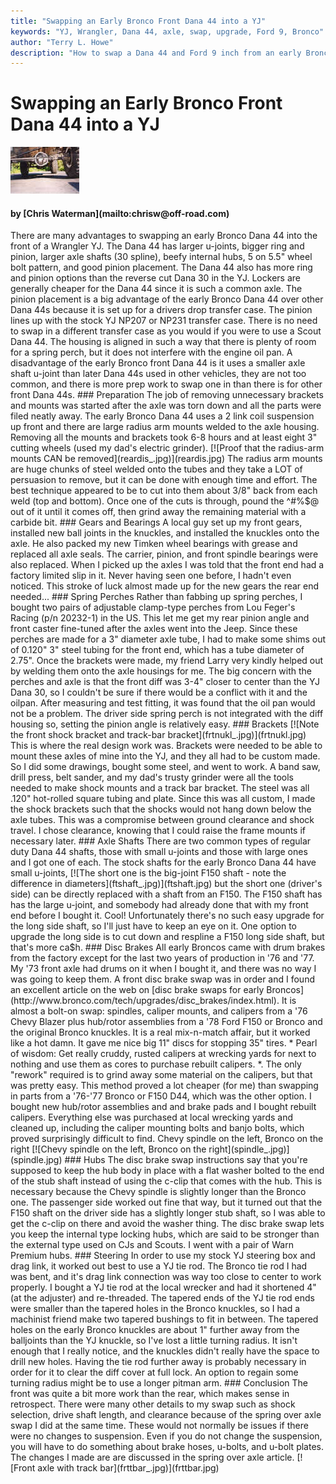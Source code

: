 ```yaml
---
title: "Swapping an Early Bronco Front Dana 44 into a YJ"
keywords: "YJ, Wrangler, Dana 44, axle, swap, upgrade, Ford 9, Bronco"
author: "Terry L. Howe"
description: "How to swap a Dana 44 and Ford 9 inch from an early Bronco into a Jeep Wrangler YJ."
---
```


# Swapping an Early Bronco Front Dana 44 into a YJ
[![Early Bronco Dana 44 in YJ](nodngl_.jpg)](nodngl.jpg)
<H4>by [Chris Waterman](mailto:chrisw@off-road.com)</H4>
There are many advantages to swapping an early Bronco Dana 44
into the front of a Wrangler YJ.  The Dana 44 has larger u-joints,
bigger ring and pinion, larger axle shafts (30 spline), beefy
internal hubs, 5 on 5.5" wheel bolt pattern, and good pinion
placement.  The Dana 44 also has more ring and pinion options
than the reverse cut Dana 30 in the YJ.  Lockers are generally
cheaper for the Dana 44 since it is such a common axle.
The pinion placement is a big advantage of the early Bronco Dana
44 over other Dana 44s because it is set up for a drivers drop
transfer case.  The pinion lines up with the stock YJ NP207 or
NP231 transfer case.  There is no need to swap in a different
transfer case as you would if you were to use a Scout Dana 44.
The housing is aligned in such a way that there is plenty of
room for a spring perch, but it does not interfere with the
engine oil pan.
A disadvantage of the early Bronco front Dana 44 is it uses a
smaller axle shaft u-joint than later Dana 44s used in other vehicles,
they are not too common, and there is more prep work to swap one in
than there is for other front Dana 44s.
### Preparation
The job of removing unnecessary brackets and mounts was started
after the axle was torn down and all the parts were filed neatly away.
The early Bronco Dana 44 uses a 2 link coil suspension up front and
there are large radius arm mounts welded to the axle housing.  Removing
all the mounts and brackets took 6-8 hours and at least eight 3"
cutting wheels (used my dad's electric grinder).
[![Proof that the radius-arm mounts CAN be removed](reardis_.jpg)](reardis.jpg)
The radius arm
mounts are huge chunks of steel welded onto the tubes and they
take a LOT of persuasion to remove, but it can be done with enough
time and effort. The best technique appeared to be to cut into them
about 3/8" back from each weld (top and bottom).
Once one of the cuts is through, pound the ^#%$@ out of it until it
comes off, then grind away the remaining material with a carbide
bit.
### Gears and Bearings
A local guy set up my front gears, installed new ball joints in the
knuckles, and installed the knuckles onto the axle. He also packed
my new Timken wheel bearings with grease and replaced all axle seals.
The carrier, pinion, and front spindle bearings were also
replaced.  When I picked up the axles I was told that the front end had
a factory limited slip in it. Never having seen one before,
I hadn't even noticed.  This stroke of luck almost made up
for the new gears the rear end needed...
### Spring Perches
Rather than fabbing up spring perches, I bought two pairs of adjustable
clamp-type perches from Lou Feger's Racing (p/n 20232-1) in the US.
This let me get my rear pinion angle and front caster fine-tuned after
the axles went into the Jeep. Since these perches are made for a 3"
diameter axle tube, I had to make some shims out of 0.120" 3" steel
tubing for the front end, which has a tube diameter of 2.75". Once the
brackets were made, my friend Larry very kindly helped out by welding
them onto the axle housings for me.
The big concern with the perches and axle is that the front diff
was 3-4" closer to center than the YJ Dana 30, so I couldn't be
sure if there would be a conflict with it and the oilpan.  After
measuring and test fitting, it was found that the oil pan would
not be a problem.  The driver side spring perch is not integrated
with the diff housing so, setting the pinion angle is relatively
easy.
### Brackets
[![Note the front shock bracket and track-bar bracket](frtnukl_.jpg)](frtnukl.jpg)
This is where the real design work was.  Brackets were needed to
be able to mount these axles of mine into the YJ, and they all had
to be custom made. So I did some drawings, bought some steel, and
went to work. A band saw, drill press, belt sander, and my dad's
trusty grinder were all the tools needed to make shock mounts and
a track bar bracket.  The steel was all .120" hot-rolled square
tubing and plate.
Since this was all custom, I made the shock brackets such that the
shocks would not hang down below the axle tubes. This was a compromise
between ground clearance and shock travel. I chose clearance, knowing
that I could raise the frame mounts if necessary later.
### Axle Shafts
There are two common types of regular duty Dana 44 shafts, those with
small u-joints and those with large ones and I got one of each.
The stock shafts for the early Bronco Dana 44 have small u-joints,
[![The short one is the big-joint F150 shaft - note the difference in diameters](ftshaft_.jpg)](ftshaft.jpg)
but the short one (driver's side) can be directly replaced with a shaft
from an F150.  The F150 shaft has has the large u-joint, and somebody
had already done that with my front end before I bought it. Cool!
Unfortunately there's no such easy upgrade for the long side shaft,
so I'll just have to keep an eye on it.  One option to upgrade the
long side is to cut down and respline a F150 long side shaft, but
that's more ca$h.
### Disc Brakes
All early Broncos came with drum brakes from the factory except for
the last two years of production in '76 and '77.  My '73 front axle had
drums on it when I bought it, and there was no way I was going to keep
them.  A front disc brake swap was in order and I found an excellent
article on the web on
[disc brake swaps for early Broncos](http://www.bronco.com/tech/upgrades/disc_brakes/index.html).
It is almost a bolt-on swap: spindles,
caliper mounts, and calipers from a '76 Chevy Blazer plus hub/rotor
assemblies from a '78 Ford F150 or Bronco and the original Bronco
knuckles.  It is a real mix-n-match affair, but it worked like
a hot damn.  It gave me nice big 11" discs for stopping 35" tires.
*
Pearl of wisdom: Get really cruddy, rusted calipers at wrecking yards
for next to nothing and use them as cores to purchase rebuilt
calipers.
*.
The only "rework" required is to grind away some material on the
calipers, but that was pretty easy.  This method proved a lot cheaper
(for me) than swapping in parts from a '76-'77 Bronco or F150 D44,
which was the other option.  I bought new hub/rotor assemblies and
and brake pads and I bought rebuilt calipers.  Everything else was
purchased at local wrecking yards and cleaned up, including the
caliper mounting bolts and banjo bolts, which proved surprisingly
difficult to find.
Chevy spindle on the left, Bronco on the right
[![Chevy spindle on the left, Bronco on the right](spindle_.jpg)](spindle.jpg)
### Hubs
The disc brake swap instructions say that you're supposed
to keep the hub body in place with a flat washer bolted to the end
of the stub shaft instead of using the c-clip that comes with the
hub.  This is necessary because the Chevy spindle is slightly
longer than the Bronco one.  The passenger side worked out fine
that way, but it turned out that the F150 shaft on the driver
side has a slightly longer stub shaft, so I was able to get the
c-clip on there and avoid the washer thing. The disc brake swap
lets you keep the internal type locking hubs, which are said to
be stronger than the external type used on CJs and Scouts.  I went
with a pair of Warn Premium hubs.
### Steering
In order to use my stock YJ steering box and drag link, it worked out
best to use a YJ tie rod. The Bronco tie rod I had was bent, and it's
drag link connection was way too close to center to work properly.
I bought a YJ tie rod at the local wrecker and had it shortened 4"
(at the adjuster) and re-threaded.  The tapered ends of the YJ tie
rod ends were smaller than the tapered holes in the Bronco
knuckles, so I had a machinist friend make two tapered bushings to
fit in between.
The tapered holes on the early Bronco knuckles are about 1" further
away from the balljoints than the YJ knuckle, so I've lost a little
turning radius.  It isn't enough that I really notice, and the
knuckles didn't really have the space to drill new holes.  Having
the tie rod further away is probably necessary in order for it to
clear the diff cover at full lock.  An option to regain some turning
radius might be to use a longer pitman arm.
### Conclusion
The front was quite a bit more work than the rear, which makes sense
in retrospect.  There were many other details to my swap such as
shock selection, drive shaft length, and clearance because
of the spring over axle swap I did at the same time.  These would
not normally be issues if there were no changes to suspension.
Even if you do not change the suspension, you will have to do
something about brake hoses, u-bolts, and u-bolt plates.  The
changes I made are are discussed in the spring over axle article.
[![Front axle with track bar](frttbar_.jpg)](frttbar.jpg)
</blockquote>